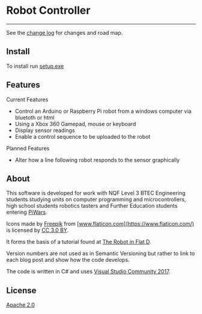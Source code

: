 # Robot Controller

---------------------------------------

See the [change log](CHANGELOG.md) for changes and road map.

## Install

To install run [setup.exe](https://github.com/cardassianscot/Robot-Controller/raw/master/Robot%20Control/Publish/setup.exe)

## Features

Current Features
- Control an Arduino or Raspberry Pi robot from a windows computer via bluetoth or html
- Using a Xbox 360 Gamepad, mouse or keyboard
- Display sensor readings
- Enable a control sequence to be uploaded to the robot

Planned Features
- Alter how a line following robot responds to the sensor graphically

## About

This software is developed for work with NQF Level 3 BTEC Engineering students studying units 
on computer programming and microcontrollers, high school students robotics tasters and Further
Education students entering [PiWars](http://piwars.org/).

Icons made by [Freepik](http://www.freepik.com) from [www.flaticon.com](https://www.flaticon.com/) 
is licensed by [CC 3.0 BY](http://creativecommons.org/licenses/by/3.0/).

It forms the basis of a tutorial found at [The Robot in Flat D](https://therobotinflatd.wordpress.com/).

Version numbers are not used as in Semantic Versioning but rather to link to each blog post and show how
the code develops. 

The code is written in C# and uses [Visual Studio Community 2017](https://www.visualstudio.com/).

## License
[Apache 2.0](LICENSE)
